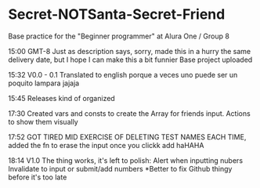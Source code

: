 # Secret-NOTSanta-Secret-Friend
Base practice for the "Beginner programmer" at Alura One / Group 8

15:00 GMT-8
Just as description says, sorry, made this in a hurry the same delivery date, but I hope I can make this a bit funnier
Base project uploaded

15:32 V0.0 - 0.1
Translated to english porque a veces uno puede ser un poquito lampara jajaja

15:45
Releases kind of organized

17:30
Created vars and consts to create the Array for friends input.
Actions to show them visually

17:52
GOT TIRED MID EXERCISE OF DELETING TEST NAMES EACH TIME, added the fn to erase the input once you clickk add haHAHA

18:14 V1.0
The thing works, it's left to polish:
Alert when inputting nubers
Invalidate to input or submit/add numbers
*Better to fix Github thingy before it's too late